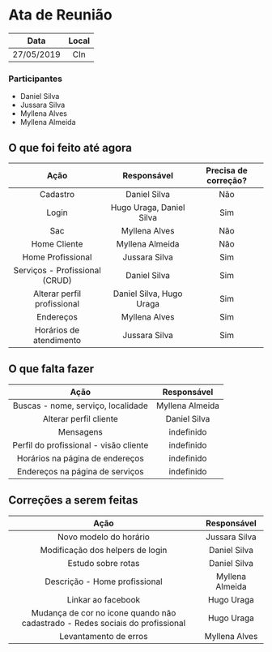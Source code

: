 # Ata de Reunião

Data         | Local
:------------: | :-------------:
27/05/2019   |CIn


### Participantes
* Daniel Silva
* Jussara Silva
* Myllena Alves
* Myllena Almeida


## O que foi feito até agora
Ação                            | Responsável   | Precisa de correção?
:-------------------------------: | :-------------: | :-------------:
Cadastro | Daniel Silva | Não
Login | Hugo Uraga, Daniel Silva | Sim
Sac | Myllena Alves | Não
Home Cliente | Myllena Almeida | Não
Home Profissional | Jussara Silva | Sim
Serviços - Profissional (CRUD) | Daniel Silva | Sim
Alterar perfil profissional | Daniel Silva, Hugo Uraga | Sim
Endereços | Myllena Alves | Sim
Horários de atendimento | Jussara Silva | Sim

## O que falta fazer
Ação                            | Responsável   
:-------------------------------: | :-------------: 
Buscas - nome, serviço, localidade | Myllena Almeida
Alterar perfil cliente | Daniel Silva
Mensagens | indefinido
Perfil do profissional - visão cliente | indefinido
Horários na página de endereços | indefinido
Endereços na página de serviços | indefinido

## Correções a serem feitas
Ação                            | Responsável   
:-------------------------------: | :-------------: 
Novo modelo do horário | Jussara Silva
Modificação dos helpers de login | Daniel Silva
Estudo sobre rotas | Daniel Silva
Descrição - Home profissional | Myllena Almeida
Linkar ao facebook | Hugo Uraga
Mudança de cor no icone quando não cadastrado - Redes sociais do profissional | Hugo Uraga
Levantamento de erros | Myllena Alves
